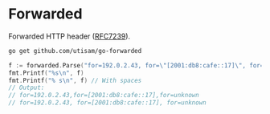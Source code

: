 # Forwarded

Forwarded HTTP header ([RFC7239](https://tools.ietf.org/html/rfc7239)).

```sh
go get github.com/utisam/go-forwarded
```

```go
f := forwarded.Parse("for=192.0.2.43, for=\"[2001:db8:cafe::17]\", for=unknown")
fmt.Printf("%s\n", f)
fmt.Printf("% s\n", f) // With spaces
// Output:
// for=192.0.2.43,for=[2001:db8:cafe::17],for=unknown
// for=192.0.2.43, for=[2001:db8:cafe::17], for=unknown
```

